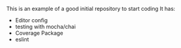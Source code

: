 This is an example of a good initial repository to start coding
It has:
 - Editor config
 - testing with mocha/chai
 - Coverage Package
 - eslint
